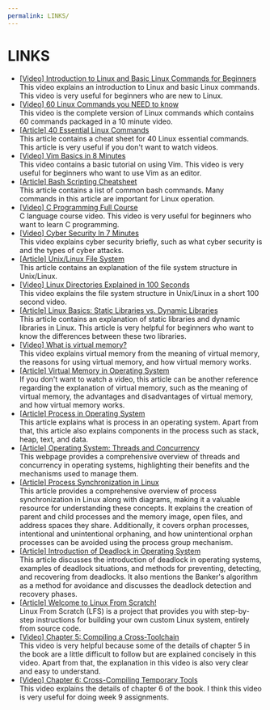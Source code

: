 ```yaml
---
permalink: LINKS/
---
```


# LINKS

* [[Video] Introduction to Linux and Basic Linux Commands for Beginners](https://youtu.be/IVquJh3DXUA?si=W0bT9dpQEv9vYreg)<br>
This video explains an introduction to Linux and basic Linux commands. This video is very useful for beginners who are new to Linux.
* [[Video] 60 Linux Commands you NEED to know](https://youtu.be/gd7BXuUQ91w?si=gZAfyMBcjgZvXskF)<br>
This video is the complete version of Linux commands which contains 60 commands packaged in a 10 minute video.
* [[Article] 40 Essential Linux Commands](https://www.hostinger.com/tutorials/linux-commands)<br>
This article contains a cheat sheet for 40 Linux essential commands. This article is very useful if you don't want to watch videos.
* [[Video] Vim Basics in 8 Minutes](https://youtu.be/ggSyF1SVFr4?si=fTMMxuGP3KVPI5tj)<br>
This video contains a basic tutorial on using Vim. This video is very useful for beginners who want to use Vim as an editor.
* [[Article] Bash Scripting Cheatsheet](https://devhints.io/bash)<br>
This article contains a list of common bash commands. Many commands in this article are important for Linux operation.
* [[Video] C Programming Full Course](https://www.youtube.com/watch?v=87SH2Cn0s9A)<br>
C language course video. This video is very useful for beginners who want to learn C programming.
* [[Video] Cyber Security In 7 Minutes](https://www.youtube.com/watch?v=inWWhr5tnEA)<br>
This video explains cyber security briefly, such as what cyber security is and the types of cyber attacks.
* [[Article] Unix/Linux File System](https://www.geeksforgeeks.org/unix-file-system/)<br>
This article contains an explanation of the file system structure in Unix/Linux.
* [[Video] Linux Directories Explained in 100 Seconds](https://www.youtube.com/watch?v=42iQKuQodW4)<br>
This video explains the file system structure in Unix/Linux in a short 100 second video.
* [[Article] Linux Basics: Static Libraries vs. Dynamic Libraries](https://medium.com/swlh/linux-basics-static-libraries-vs-dynamic-libraries-a7bcf8157779)<br>
This article contains an explanation of static libraries and dynamic libraries in Linux. This article is very helpful for beginners who want to know the differences between these two libraries.
* [[Video] What is virtual memory?](https://www.youtube.com/watch?v=2quKyPnUShQ)<br>
This video explains virtual memory from the meaning of virtual memory, the reasons for using virtual memory, and how virtual memory works.
* [[Article] Virtual Memory in Operating System](https://www.geeksforgeeks.org/virtual-memory-in-operating-system/)<br>
If you don't want to watch a video, this article can be another reference regarding the explanation of virtual memory, such as the meaning of virtual memory, the advantages and disadvantages of virtual memory, and how virtual memory works.
* [[Article] Process in Operating System](https://byjus.com/gate/process-in-operating-system-notes/)<br>
This article explains what is process in an operating system. Apart from that, this article also explains components in the process such as stack, heap, text, and data.
* [[Article] Operating System: Threads and Concurrency](https://medium.com/@akhandmishra/operating-system-threads-and-concurrency-aec2036b90f8)<br>
This webpage provides a comprehensive overview of threads and concurrency in operating systems, highlighting their benefits and the mechanisms used to manage them.
* [[Article] Process Synchronization in Linux](https://www.tutorialspoint.com/process-synchronization-in-linux#:~:text=Process%20synchronization%20in%20Linux%20involves,process%20is%20the%20child%20process)<br>
This article provides a comprehensive overview of process synchronization in Linux along with diagrams, making it a valuable resource for understanding these concepts. It explains the creation of parent and child processes and the memory image, open files, and address spaces they share. Additionally, it covers orphan processes, intentional and unintentional orphaning, and how unintentional orphan processes can be avoided using the process group mechanism.
* [[Article] Introduction of Deadlock in Operating System](https://www.geeksforgeeks.org/introduction-of-deadlock-in-operating-system/)<br>
This article discusses the introduction of deadlock in operating systems, examples of deadlock situations, and methods for preventing, detecting, and recovering from deadlocks. It also mentions the Banker's algorithm as a method for avoidance and discusses the deadlock detection and recovery phases.
* [[Article] Welcome to Linux From Scratch!](https://www.linuxfromscratch.org/)<br>
Linux From Scratch (LFS) is a project that provides you with step-by-step instructions for building your own custom Linux system, entirely from source code.
* [[Video] Chapter 5: Compiling a Cross-Toolchain](https://www.youtube.com/watch?v=uggsnHSELos)<br>
This video is very helpful because some of the details of chapter 5 in the book are a little difficult to follow but are explained concisely in this video. Apart from that, the explanation in this video is also very clear and easy to understand.
* [[Video] Chapter 6: Cross-Compiling Temporary Tools](https://www.youtube.com/watch?v=D_N1kQPsQEk&list=PLyc5xVO2uDsA5QPbtj_eYU8J0qrvU6315&index=8)<br>
This video explains the details of chapter 6 of the book. I think this video is very useful for doing week 9 assignments.
